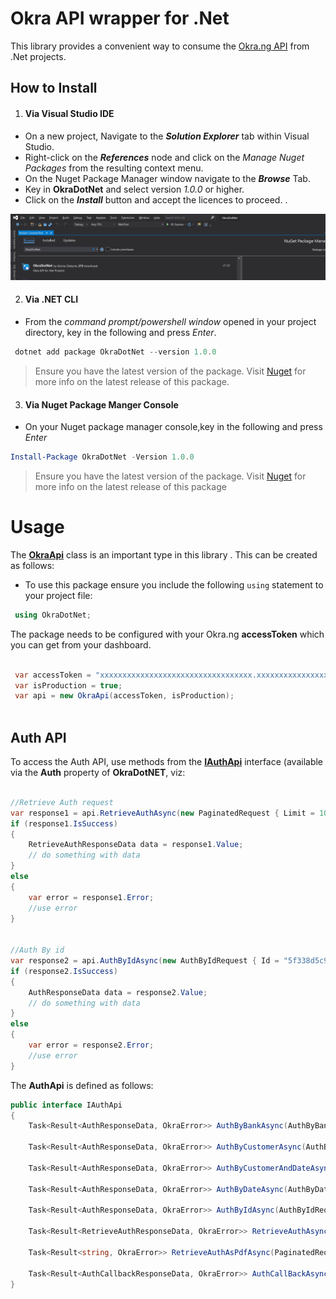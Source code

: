 # Okra API wrapper for .Net

This library provides a convenient way to consume the [Okra.ng API](https://docs.okra.ng/) from .Net projects.

## How to Install
1. #### Via Visual Studio IDE

+ On a new project, Navigate to the ***Solution Explorer*** tab within Visual Studio. 
+ Right-click on the ***References*** node and click on the *Manage Nuget Packages* from the resulting context menu. 
+ On the Nuget Package Manager window navigate to the ***Browse*** Tab. 
+ Key in **OkraDotNet** and select version _1.0.0_ or higher. 
+ Click on the ***Install*** button and accept the licences to proceed. .

![Install Package](Docs/package_manager_install.PNG) 

2. #### Via .NET CLI 

+ From the _command prompt/powershell window_ opened in your project directory, key in the following and press *Enter*. 

```powershell 
 dotnet add package OkraDotNet --version 1.0.0
```
> Ensure you have the latest version of the package. Visit [Nuget](https://www.nuget.org/packages/OkraDotNet/) for more info on the latest release of this package. 

3. #### Via Nuget Package Manger Console 

+ On your Nuget package manager console,key in the following and press *Enter* 
```powershell 
Install-Package OkraDotNet -Version 1.0.0 
```
> Ensure you have the latest version of the package. Visit [Nuget](https://www.nuget.org/packages/OkraDotNet/) for more info on the latest release of this package

# Usage
The **[OkraApi](https://github.com/abiolakunle/OkraDotNet/blob/master/OkraDotNet/OkraApi.cs)** class is an important type in this library .  This can be created as follows:

+ To use this package ensure you include the following `using` statement to your project file: 
```csharp 
 using OkraDotNet;
```

The package needs to be configured with your Okra.ng **accessToken** which you can get from your dashboard. 

```csharp  

 var accessToken = "xxxxxxxxxxxxxxxxxxxxxxxxxxxxxxxxxx.xxxxxxxxxxxxxxxxxxxxxxxxxxxxx";
 var isProduction = true;
 var api = new OkraApi(accessToken, isProduction);
  
```


## Auth API
To access the Auth API, use methods from the **[IAuthApi](https://github.com/abiolakunle/OkraDotNet/blob/master/OkraDotNet/Auth/AuthApi.cs)** interface (available via the **Auth** property of **OkraDotNET**, viz:
```c#

//Retrieve Auth request
var response1 = api.RetrieveAuthAsync(new PaginatedRequest { Limit = 10, Page = 1 }).Result;
if (response1.IsSuccess)
{
    RetrieveAuthResponseData data = response1.Value;
    // do something with data
}
else
{
    var error = response1.Error;
    //use error
}


//Auth By id
var response2 = api.AuthByIdAsync(new AuthByIdRequest { Id = "5f338d5c9e5c6e823a71e5e1", Limit = 2, Page = 1 }).Result;
if (response2.IsSuccess)
{
    AuthResponseData data = response2.Value;
    // do something with data
}
else
{
    var error = response2.Error;
    //use error
}

```

The **AuthApi** is defined as follows:
```c#
public interface IAuthApi
{
    Task<Result<AuthResponseData, OkraError>> AuthByBankAsync(AuthByBankRequest request);

    Task<Result<AuthResponseData, OkraError>> AuthByCustomerAsync(AuthByCustomerRequest request);

    Task<Result<AuthResponseData, OkraError>> AuthByCustomerAndDateAsync(AuthByCustomerAndDateRequest request);

    Task<Result<AuthResponseData, OkraError>> AuthByDateAsync(AuthByDateRequest request);

    Task<Result<AuthResponseData, OkraError>> AuthByIdAsync(AuthByIdRequest request);

    Task<Result<RetrieveAuthResponseData, OkraError>> RetrieveAuthAsync(PaginatedRequest request);

    Task<Result<string, OkraError>> RetrieveAuthAsPdfAsync(PaginatedRequest request);

    Task<Result<AuthCallbackResponseData, OkraError>> AuthCallBackAsync(string record);
}
```




